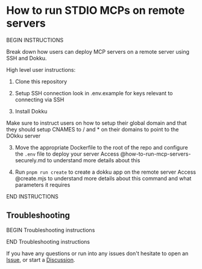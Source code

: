 # How to run STDIO MCPs on remote servers

BEGIN INSTRUCTIONS

Break down how users can deploy MCP servers on a remote server using SSH and Dokku.

High level user instructions:

1. Clone this repository

2. Setup SSH connection
<claude-hint>look in .env.example for keys relevant to connecting via SSH</claude-hint>

3. Install Dokku

<claude-hint>Make sure to instruct users on how to setup their global domain and that they should setup CNAMES to / and * on their domains to point to the DOkku server </claude-hint>

3. Move the appropriate Dockerfile to the root of the repo and configure the `.env` file to deploy your server
<claude-hint>Access @how-to-run-mcp-servers-securely.md to understand more details about this</claude-hint>

4. Run `pnpm run create` to create a dokku app on the remote server
<claude-hint>Access @create.mjs to understand more details about this command and what parameters it requires</claude-hint>




END INSTRUCTIONS

## Troubleshooting

BEGIN Troubleshooting instructions

END Troubleshooting instructions

If you have any questions or run into any issues don't hesitate to open an [Issue](https://github.com/MCP-Manager/MCP-Checklists/issues), or start a [Discussion](https://github.com/MCP-Manager/MCP-Checklists/discussions).
